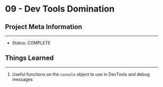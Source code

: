 # 09 - Dev Tools Domination

## Project Meta Information
---
* Status: COMPLETE


## Things Learned
---
1. Useful functions on the `console` object to use in DevTools and debug messages